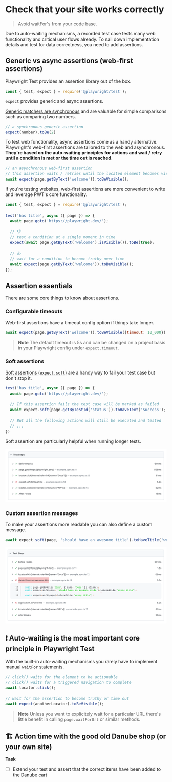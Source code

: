# Check that your site works correctly
> Avoid waitFor's from your code base.

Due to auto-waiting mechanisms, a recorded test case tests many web functionality and critical user flows already. To nail down implementation details and test for data correctness, you need to add assertions.
## Generic vs async assertions (web-first assertions)

Playwright Test provides an assertion library out of the box.

```javascript
const { test, expect } = require('@playwright/test');
```

`expect` provides generic and async assertions.

[Generic matchers are synchronous](https://playwright.dev/docs/api/class-genericassertions) and are valuable for simple comparisons such as comparing two numbers.

```javascript
// a synchronous generic assertion
expect(number).toBe(2)
```

To test web functionality, async assertions come as a handy alternative. Playwright's web-first assertions are tailored to the web and asynchronous. **They're based on the auto-waiting principles for actions and wait / retry until a condition is met or the time out is reached**.

```javascript
// an asynchronous web-first assertion
// this assertion waits / retries until the located element becomes visible
await expect(page.getByText('welcome')).toBeVisible();
```

If you're testing websites, web-first assertions are more convenient to write and leverage PWT's core functionality.

```javascript
const { test, expect } = require('@playwright/test');

test('has title', async ({ page }) => {
  await page.goto('https://playwright.dev/');

  // 👎
  // test a condition at a single moment in time
  expect(await page.getByText('welcome').isVisible()).toBe(true);

  // 👍
  // wait for a condition to become truthy over time
  await expect(page.getByText('welcome')).toBeVisible();
});
```

## Assertion essentials

There are some core things to know about assertions.
### Configurable timeouts

Web-first assertions have a timeout config option if things take longer.

```javascript
await expect(page.getByText('welcome')).toBeVisible({timeout: 10_000})
```

> **Note**
> The default timeout is 5s and can be changed on a project basis in your Playwright config under `expect.timeout`.

### Soft assertions

[Soft assertions (`expect.soft`)](https://playwright.dev/docs/test-assertions#soft-assertions) are a handy way to fail your test case but don't stop it.

```javascript
test('has title', async ({ page }) => {
  await page.goto('https://playwright.dev/');

  // If this assertion fails the test case will be marked as failed
  await expect.soft(page.getByTestId('status')).toHaveText('Success');

  // But all the following actions will still be executed and tested
  // ...
})
```

Soft assertion are particularly helpful when running longer tests.

![Soft assertion example in the HTML report](../../assets/02-02-soft-assertions.png)

### Custom assertion messages

To make your assertions more readable you can also define a custom message.

```javascript
await expect.soft(page, 'should have an awesome title').toHaveTitle('wrong title');
```

![Custom assertion message](../../assets/02-02-assertion-message.png)

## ❗ Auto-waiting is the most important core principle in Playwright Test

With the built-in auto-waiting mechanisms you rarely have to implement manual `waitFor` statements.

```javascript
// click() waits for the element to be actionable
// click() waits for a triggered navigation to complete
await locator.click();

// wait for the assertion to become truthy or time out
await expect(anotherLocator).toBeVisible();
```

> **Note**
> Unless you want to explicitely wait for a particular URL there's little benefit in calling `page.waitForUrl` or similar methods.

## 🏗️ Action time with the good old Danube shop (or your own site)

**Task**

- [ ] Extend your test and assert that the correct items have been added to the Danube cart
